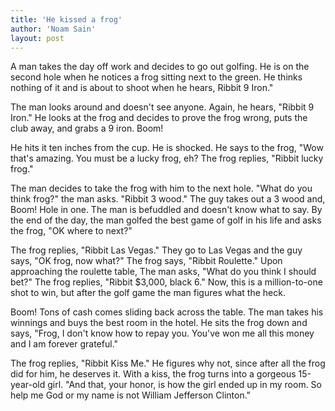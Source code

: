 ```yaml
---
title: 'He kissed a frog'
author: 'Noam Sain'
layout: post
---
```


A man takes the day off work and decides to go out golfing. He is on the second hole when he notices a frog sitting next to the green. He thinks nothing of it and is about to shoot when he hears, Ribbit 9 Iron."

The man looks around and doesn't see anyone. Again, he hears, "Ribbit 9 Iron." He looks at the frog and decides to prove the frog wrong, puts the club away, and grabs a 9 iron. Boom!

He hits it ten inches from the cup. He is shocked. He says to the frog, "Wow that's amazing. You must be a lucky frog, eh? The frog replies, "Ribbit lucky frog."

The man decides to take the frog with him to the next hole. "What do you think frog?" the man asks. "Ribbit 3 wood." The guy takes out a 3 wood and, Boom! Hole in one. The man is befuddled and doesn't know what to say. By the end of the day, the man golfed the best game of golf in his life and asks the frog, "OK where to next?"

The frog replies, "Ribbit Las Vegas." They go to Las Vegas and the guy says, "OK frog, now what?" The frog says, "Ribbit Roulette." Upon approaching the roulette table, The man asks, "What do you think I should bet?" The frog replies, "Ribbit $3,000, black 6." Now, this is a million-to-one shot to win, but after the golf game the man figures what the heck.

Boom! Tons of cash comes sliding back across the table. The man takes his winnings and buys the best room in the hotel. He sits the frog down and says, "Frog, I don't know how to repay you. You've won me all this money and I am forever grateful."

The frog replies, "Ribbit Kiss Me." He figures why not, since after all the frog did for him, he deserves it. With a kiss, the frog turns into a gorgeous 15-year-old girl. "And that, your honor, is how the girl ended up in my room. So help me God or my name is not William Jefferson Clinton."

